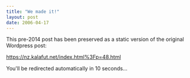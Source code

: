 ```yaml
---
title: "We made it!"
layout: post
date: 2006-04-17
---
```


This pre-2014 post has been preserved as a static version of the original Wordpress post:

https://nz.kalafut.net/index.html%3Fp=48.html

You'll be redirected automatically in 10 seconds...

<head>
  <meta http-equiv="refresh" content="10;url=https://nz.kalafut.net/index.html%3Fp=48.html">
</head>

